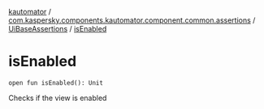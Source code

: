 [kautomator](../../index.md) / [com.kaspersky.components.kautomator.component.common.assertions](../index.md) / [UiBaseAssertions](index.md) / [isEnabled](./is-enabled.md)

# isEnabled

`open fun isEnabled(): Unit`

Checks if the view is enabled

